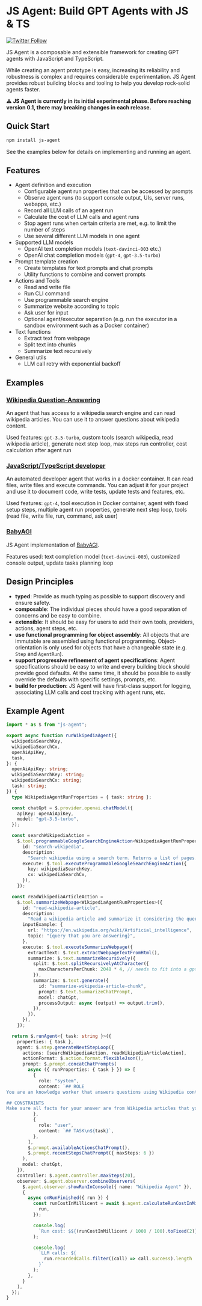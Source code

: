 # JS Agent: Build GPT Agents with JS & TS

[![Twitter Follow](https://img.shields.io/twitter/follow/lgrammel?style=social)](https://twitter.com/intent/follow?screen_name=lgrammel)

JS Agent is a composable and extensible framework for creating GPT agents with JavaScript and TypeScript.

While creating an agent prototype is easy, increasing its reliability and robustness is complex and requires considerable experimentation. JS Agent provides robust building blocks and tooling to help you develop rock-solid agents faster.

**⚠️ JS Agent is currently in its initial experimental phase. Before reaching version 0.1, there may breaking changes in each release.**

## Quick Start

```sh
npm install js-agent
```

See the examples below for details on implementing and running an agent.

## Features

- Agent definition and execution
  - Configurable agent run properties that can be accessed by prompts
  - Observe agent runs (to support console output, UIs, server runs, webapps, etc.)
  - Record all LLM calls of an agent run
  - Calculate the cost of LLM calls and agent runs
  - Stop agent runs when certain criteria are met, e.g. to limit the number of steps
  - Use several different LLM models in one agent
- Supported LLM models
  - OpenAI text completion models (`text-davinci-003` etc.)
  - OpenAI chat completion models (`gpt-4`, `gpt-3.5-turbo`)
- Prompt template creation
  - Create templates for text prompts and chat prompts
  - Utility functions to combine and convert prompts
- Actions and Tools
  - Read and write file
  - Run CLI command
  - Use programmable search engine
  - Summarize website according to topic
  - Ask user for input
  - Optional agent/executor separation (e.g. run the executor in a sandbox environment such as a Docker container)
- Text functions
  - Extract text from webpage
  - Split text into chunks
  - Summarize text recursively
- General utils
  - LLM call retry with exponential backoff

## Examples

### [Wikipedia Question-Answering](https://github.com/lgrammel/js-agent/tree/main/examples/wikipedia)

An agent that has access to a wikipedia search engine and can read wikipedia articles. You can use it to answer questions about wikipedia content.

Used features: `gpt-3.5-turbo`, custom tools (search wikipedia, read wikipedia article), generate next step loop, max steps run controller, cost calculation after agent run

### [JavaScript/TypeScript developer](https://github.com/lgrammel/js-agent/tree/main/examples/javascript-developer)

An automated developer agent that works in a docker container. It can read files, write files and execute commands. You can adjust it for your project and use it to document code, write tests, update tests and features, etc.

Used features: `gpt-4`, tool execution in Docker container, agent with fixed setup steps, multiple agent run properties, generate next step loop, tools (read file, write file, run, command, ask user)

### [BabyAGI](https://github.com/lgrammel/js-agent/tree/main/examples/babyagi)

JS Agent implementation of [BabyAGI](https://github.com/yoheinakajima/babyagi).

Features used: text completion model (`text-davinci-003`), customized console output, update tasks planning loop

## Design Principles

- **typed**: Provide as much typing as possible to support discovery and ensure safety.
- **composable**: The individual pieces should have a good separation of concerns and be easy to combine.
- **extensible**: It should be easy for users to add their own tools, providers, actions, agent steps, etc.
- **use functional programming for object assembly**: All objects that are immutable are assembled using functional programming. Object-orientation is only used for objects that have a changeable state (e.g. `Step` and `AgentRun`).
- **support progressive refinement of agent specifications**: Agent specifications should be easy to write and every building block should provide good defaults. At the same time, it should be possible to easily override the defaults with specific settings, prompts, etc.
- **build for production**: JS Agent will have first-class support for logging, associating LLM calls and cost tracking with agent runs, etc.

## Example Agent

```ts
import * as $ from "js-agent";

export async function runWikipediaAgent({
  wikipediaSearchKey,
  wikipediaSearchCx,
  openAiApiKey,
  task,
}: {
  openAiApiKey: string;
  wikipediaSearchKey: string;
  wikipediaSearchCx: string;
  task: string;
}) {
  type WikipediaAgentRunProperties = { task: string };

  const chatGpt = $.provider.openai.chatModel({
    apiKey: openAiApiKey,
    model: "gpt-3.5-turbo",
  });

  const searchWikipediaAction =
    $.tool.programmableGoogleSearchEngineAction<WikipediaAgentRunProperties>({
      id: "search-wikipedia",
      description:
        "Search wikipedia using a search term. Returns a list of pages.",
      execute: $.tool.executeProgrammableGoogleSearchEngineAction({
        key: wikipediaSearchKey,
        cx: wikipediaSearchCx,
      }),
    });

  const readWikipediaArticleAction =
    $.tool.summarizeWebpage<WikipediaAgentRunProperties>({
      id: "read-wikipedia-article",
      description:
        "Read a wikipedia article and summarize it considering the query.",
      inputExample: {
        url: "https://en.wikipedia.org/wiki/Artificial_intelligence",
        topic: "{query that you are answering}",
      },
      execute: $.tool.executeSummarizeWebpage({
        extractText: $.text.extractWebpageTextFromHtml(),
        summarize: $.text.summarizeRecursively({
          split: $.text.splitRecursivelyAtCharacter({
            maxCharactersPerChunk: 2048 * 4, // needs to fit into a gpt-3.5-turbo prompt
          }),
          summarize: $.text.generate({
            id: "summarize-wikipedia-article-chunk",
            prompt: $.text.SummarizeChatPrompt,
            model: chatGpt,
            processOutput: async (output) => output.trim(),
          }),
        }),
      }),
    });

  return $.runAgent<{ task: string }>({
    properties: { task },
    agent: $.step.generateNextStepLoop({
      actions: [searchWikipediaAction, readWikipediaArticleAction],
      actionFormat: $.action.format.flexibleJson(),
      prompt: $.prompt.concatChatPrompts(
        async ({ runProperties: { task } }) => [
          {
            role: "system",
            content: `## ROLE
You are an knowledge worker that answers questions using Wikipedia content. You speak perfect JSON.

## CONSTRAINTS
Make sure all facts for your answer are from Wikipedia articles that you have read.`,
          },
          {
            role: "user",
            content: `## TASK\n${task}`,
          },
        ],
        $.prompt.availableActionsChatPrompt(),
        $.prompt.recentStepsChatPrompt({ maxSteps: 6 })
      ),
      model: chatGpt,
    }),
    controller: $.agent.controller.maxSteps(20),
    observer: $.agent.observer.combineObservers(
      $.agent.observer.showRunInConsole({ name: "Wikipedia Agent" }),
      {
        async onRunFinished({ run }) {
          const runCostInMillicent = await $.agent.calculateRunCostInMillicent({
            run,
          });

          console.log(
            `Run cost: $${(runCostInMillicent / 1000 / 100).toFixed(2)}`
          );

          console.log(
            `LLM calls: ${
              run.recordedCalls.filter((call) => call.success).length
            }`
          );
        },
      }
    ),
  });
}
```
